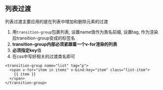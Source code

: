 ## 列表过渡
列表过渡主要应用的是在列表中增加和删除元素的过渡<br>
1. 用```transition-group```包裹列表, 设置name值作为类名前缀, 设置tag, 作为渲染后transition-group变成的标签名
2. **transition-group内部必须紧跟着一个v-for渲染的列表**
3. **必须指定key**值
4. 在css中写好相关的过渡类名即可
```
<transition-group name="list" tag="p">
  <span v-for="item in items" v-bind:key="item" class="list-item">
    {{ item }}
  </span>
</transition-group>
```
